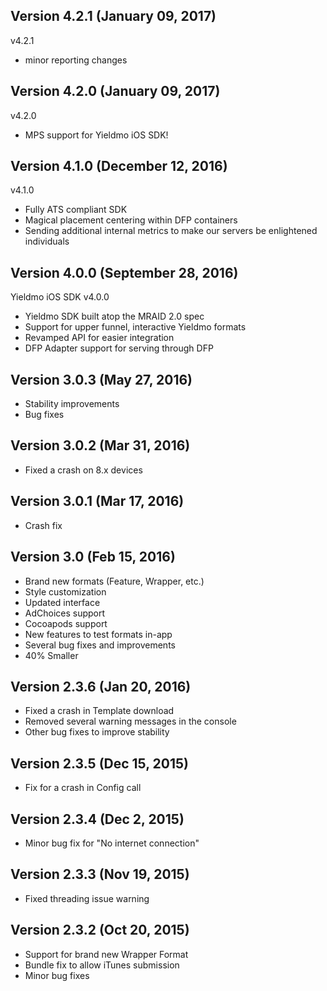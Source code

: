 ## Version 4.2.1 (January 09, 2017)
v4.2.1

* minor reporting changes
## Version 4.2.0 (January 09, 2017)
v4.2.0

* MPS support for Yieldmo iOS SDK!

## Version 4.1.0 (December 12, 2016)
v4.1.0

* Fully ATS compliant SDK
* Magical placement centering within DFP containers
* Sending additional internal metrics to make our servers be enlightened individuals

## Version 4.0.0 (September 28, 2016)
Yieldmo iOS SDK v4.0.0

* Yieldmo SDK built atop the MRAID 2.0 spec
* Support for upper funnel, interactive Yieldmo formats
* Revamped API for easier integration
* DFP Adapter support for serving through DFP

## Version 3.0.3 (May 27, 2016)
- Stability improvements
- Bug fixes

## Version 3.0.2 (Mar 31, 2016)
- Fixed a crash on 8.x devices

## Version 3.0.1 (Mar 17, 2016)
- Crash fix

## Version 3.0 (Feb 15, 2016)
- Brand new formats (Feature, Wrapper, etc.)
- Style customization
- Updated interface
- AdChoices support
- Cocoapods support
- New features to test formats in-app
- Several bug fixes and improvements
- 40% Smaller

## Version 2.3.6 (Jan 20, 2016)
- Fixed a crash in Template download
- Removed several warning messages in the console
- Other bug fixes to improve stability

## Version 2.3.5 (Dec 15, 2015)
- Fix for a crash in Config call

## Version 2.3.4 (Dec 2, 2015)
- Minor bug fix for "No internet connection"

## Version 2.3.3 (Nov 19, 2015)
- Fixed threading issue warning

## Version 2.3.2 (Oct 20, 2015)

- Support for brand new Wrapper Format
- Bundle fix to allow iTunes submission
- Minor bug fixes